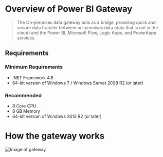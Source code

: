 # Overview of Power BI Gateway
>The On-premises data gateway acts as a bridge, providing quick and secure data transfer between on-premises data (data that is not in the cloud) and the Power BI, Microsoft Flow, Logic Apps, and PowerApps services.

## Requirements
### Minimum Requirements
   * .NET Framework 4.6
   * 64-bit version of Windows 7 / Windows Server 2008 R2 (or later)
### Recommended
   * 8 Core CPU
   * 8 GB Memory
   * 64-bit version of Windows 2012 R2 (or later)
# How the gateway works
![Image of gateway](https://docs.microsoft.com/en-us/power-bi/includes/media/gateway-onprem-how-it-works-include/on-prem-data-gateway-how-it-works.png)

